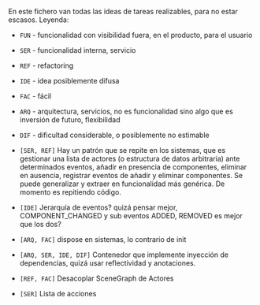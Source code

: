 En este fichero van todas las ideas de tareas realizables, para no estar escasos.
Leyenda:
- `FUN` - funcionalidad con visibilidad fuera, en el producto, para el usuario
- `SER` - funcionalidad interna, servicio
- `REF` - refactoring
- `IDE` - idea posiblemente difusa
- `FAC` - fácil
- `ARQ` - arquitectura, servicios, no es funcionalidad sino algo que es inversión de futuro, flexibilidad
- `DIF` - dificultad considerable, o posiblemente no estimable

- `[SER, REF]` Hay un patrón que se repite en los sistemas, que es gestionar una lista de actores (o estructura de datos arbitraria) ante determinados eventos, añadir en presencia de componentes, eliminar en ausencia, registrar eventos de añadir y eliminar componentes. Se puede generalizar y extraer en funcionalidad más genérica. De momento es repitiendo código.
- `[IDE]` Jerarquía de eventos? quizá pensar mejor, COMPONENT_CHANGED y sub eventos ADDED, REMOVED es mejor que los dos? 
- `[ARQ, FAC]` dispose en sistemas, lo contrario de init
- `[ARQ, SER, IDE, DIF]` Contenedor que implemente inyección de dependencias, quizá usar reflectividad y anotaciones.
- `[REF, FAC]` Desacoplar SceneGraph de Actores
- `[SER]` Lista de acciones